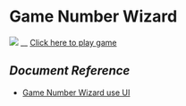 # **Game Number Wizard**
![](https://lh4.googleusercontent.com/waeA2tw4xcGit-Fx2Dxbdeuj7W_NFU24awta8yx-ypYeX5-KffJno7AVKJxhgiJ8GVzm5QOUNevaT5r5JPEiUGNKjccDmnEvl8LvWYsOKB9CZMD9KkE=w371) __
[Click here to play game](https://simmer.io/@hvphuc99/game-doan-so)
## *Document Reference*
* [Game Number Wizard use UI](https://www.udemy.com/khoa-hoc-lap-trinh-c-sharp-co-ban-den-nang-cao/learn/v4/t/lecture/6486966?start=0)

